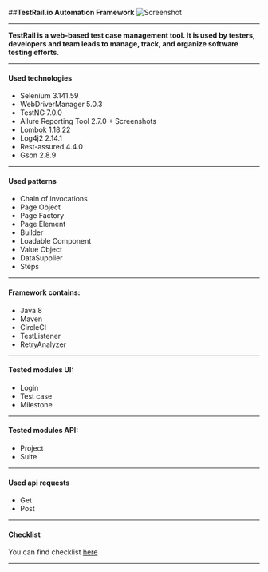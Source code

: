 ##**TestRail.io Automation Framework**
![Screenshot](https://testmatick.com/wp-content/uploads/2019/11/Logotip-TestRail.png)
______
**TestRail is a web-based test case management tool. It is used by testers, developers and team leads to manage, track, and organize software testing efforts.**
___
#### **Used technologies**
- Selenium 3.141.59
- WebDriverManager 5.0.3
- TestNG 7.0.0
- Allure Reporting Tool 2.7.0 + Screenshots
- Lombok 1.18.22
- Log4j2 2.14.1
- Rest-assured 4.4.0
- Gson 2.8.9
___

#### **Used patterns**
- Chain of invocations
- Page Object
- Page Factory
- Page Element
- Builder
- Loadable Component
- Value Object
- DataSupplier
- Steps
___

#### **Framework contains:**
- Java 8
- Maven
- CircleCI
- TestListener
- RetryAnalyzer
___

#### **Tested modules UI:**
- Login
- Test case
- Milestone
___

#### **Tested modules API:**
- Project
- Suite
___

#### **Used api requests**
- Get
- Post
___

#### **Checklist**
You can find checklist [here](https://docs.google.com/spreadsheets/d/1pR3Dir6RkFjx1g5drC6R9ZLdS-l4uIS7EWU3Nd2aUng)
___

